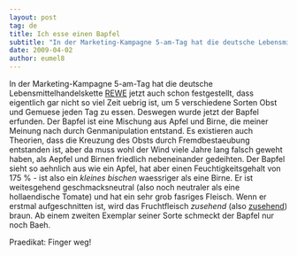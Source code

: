 ```yaml
---
layout: post
tag: de
title: Ich esse einen Bapfel
subtitle: "In der Marketing-Kampagne 5-am-Tag hat die deutsche Lebensmittelhandelskette REWE jetzt auch schon festgestellt, dass eigentlich gar nicht so viel Zeit uebrig ist, um 5 verschiedene Sorten Obst und Gemuese jeden Tag zu essen. Deswegen wurde jetzt der&hellip;"
date: 2009-04-02
author: eumel8
---
```


In der Marketing-Kampagne 5-am-Tag hat die deutsche Lebensmittelhandelskette <a href="http://www.rewe.de/index.php?id=4541">REWE</a> jetzt auch schon festgestellt, dass eigentlich gar nicht so viel Zeit uebrig ist, um 5 verschiedene Sorten Obst und Gemuese jeden Tag zu essen. Deswegen wurde jetzt der Bapfel erfunden. Der Bapfel ist eine Mischung aus Apfel und Birne, die meiner Meinung nach durch Genmanipulation entstand. Es existieren auch Theorien, dass die Kreuzung des Obsts durch Fremdbestaeubung entstanden ist, aber da muss wohl der Wind viele Jahre lang falsch geweht haben, als Aepfel und Birnen friedlich nebeneinander gedeihten.
Der Bapfel sieht so aehnlich aus wie ein Apfel, hat aber einen Feuchtigkeitsgehalt von 175 % - ist also ein <i>kleines bischen</i> waessriger als eine Birne. Er ist weitesgehend geschmacksneutral (also noch neutraler als eine hollaendische Tomate) und hat ein sehr grob fasriges Fleisch. Wenn er erstmal aufgeschnitten ist, wird das Fruchtfleisch <i>zusehend</i> (also <u>zusehend</u>) braun. Ab einem zweiten Exemplar seiner Sorte schmeckt der Bapfel nur noch Baeh.

Praedikat: Finger weg!
